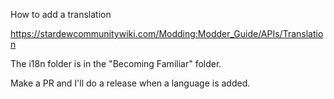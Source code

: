How to add a translation


https://stardewcommunitywiki.com/Modding:Modder_Guide/APIs/Translation

The i18n folder is in the "Becoming Familiar" folder.


Make a PR and I'll do a release when a language is added.
